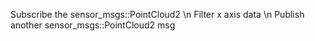 Subscribe the sensor_msgs::PointCloud2 \n
Filter x axis data \n
Publish another sensor_msgs::PointCloud2 msg
